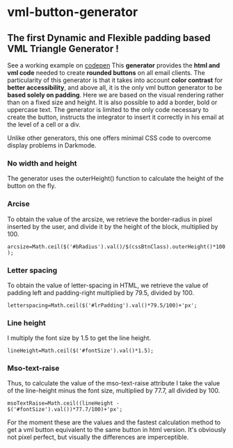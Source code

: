 # vml-button-generator
## The **first Dynamic and Flexible padding based VML Triangle Generator** !

See a working example on [codepen](https://codepen.io/matthieuSolente/pen/ExdgdJL)
This **generator** provides the **html and vml code** needed to create **rounded buttons** on all email clients. The particularity of this generator is that it takes into account **color contrast** for **better accessibility**, and above all, it is the only vml button generator to be **based solely on padding**. Here we are based on the visual rendering rather than on a fixed size and height. It is also possible to add a border, bold or uppercase text. The generator is limited to the only code necessary to create the button, instructs the integrator to insert it correctly in his email at the level of a cell or a div.

Unlike other generators, this one offers minimal CSS code to overcome display problems in Darkmode.

### No width and height
The generator uses the outerHeight() function to calculate the height of the button on the fly. 

### Arcise
To obtain the value of the arcsize, we retrieve the border-radius in pixel inserted by the user, and divide it by the height of the block, multiplied by 100. 

```arcsize=Math.ceil($('#bRadius').val()/$(cssBtnClass).outerHeight()*100);```

### Letter spacing
To obtain the value of letter-spacing in HTML, we retrieve the value of padding left and padding-right multiplied by 79.5, divided by 100. 

```letterspacing=Math.ceil($('#lrPadding').val()*79.5/100)+'px';```

### Line height
I multiply the font size by 1.5 to get the line height. 

```lineHeight=Math.ceil($('#fontSize').val()*1.5);```

### Mso-text-raise
Thus, to calculate the value of the mso-text-raise attribute I take the value of the line-height minus the font size, multiplied by 77.7, all divided by 100.

```msoTextRaise=Math.ceil((lineHeight - $('#fontSize').val())*77.7/100)+'px';```


For the moment these are the values and the fastest calculation method to get a vml button equivalent to the same button in html version. It's obviously not pixel perfect, but visually the differences are imperceptible.
